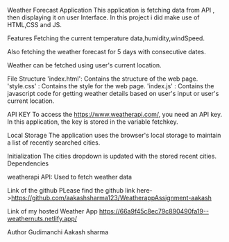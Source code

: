 Weather Forecast Application
This application is fetching data from API , then displaying it on user Interface. In this project i did make use of HTML,CSS and JS.

Features
Fetching the current temperature data,humidity,windSpeed.

Also fetching the weather forecast for 5 days with consecutive dates.

Weather can be fetched using user's current location.

File Structure
'index.html': Contains the structure of the web page.
'style.css' : Contains the style for the web page.
'index.js' : Contains the javascript code for getting weather details based on user's input or user's current location.

API KEY
To access the https://www.weatherapi.com/, you need an API key. In this application, the key is stored in the variable fetchkey.

Local Storage
The application uses the browser's local storage to maintain a list of recently searched cities.


Initialization
The cities dropdown is updated with the stored recent cities.
Dependencies

weatherapi API: Used to fetch weather data

Link of the github
PLease find the github link here->https://github.com/aakashsharma123/WeatherappAssignment-aakash

Link of my hosted Weather App
https://66a9f45c8ec79c890490fa19--weathernuts.netlify.app/

Author
Gudimanchi Aakash sharma